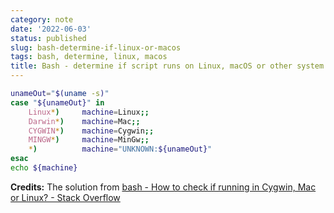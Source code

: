 ```yaml
---
category: note
date: '2022-06-03'
status: published
slug: bash-determine-if-linux-or-macos
tags: bash, determine, linux, macos
title: Bash - determine if script runs on Linux, macOS or other system
---
```


```sh
unameOut="$(uname -s)"
case "${unameOut}" in
    Linux*)     machine=Linux;;
    Darwin*)    machine=Mac;;
    CYGWIN*)    machine=Cygwin;;
    MINGW*)     machine=MinGw;;
    *)          machine="UNKNOWN:${unameOut}"
esac
echo ${machine}
```

**Credits:**
The solution from [bash - How to check if running in Cygwin, Mac or Linux? - Stack Overflow](https://stackoverflow.com/questions/3466166/how-to-check-if-running-in-cygwin-mac-or-linux)